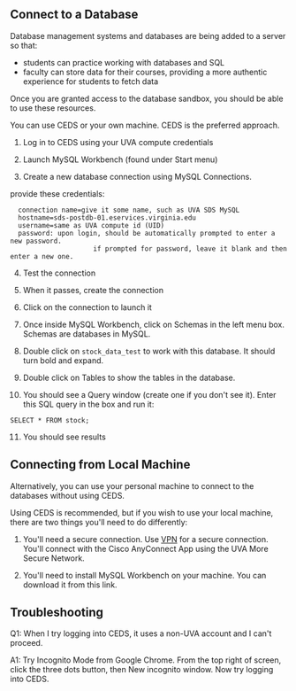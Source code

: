 ## Connect to a Database

Database management systems and databases are being added to a server so that:

- students can practice working with databases and SQL
- faculty can store data for their courses, providing a more authentic experience for students to fetch data

Once you are granted access to the database sandbox, you should be able to use these resources.

You can use CEDS or your own machine. CEDS is the preferred approach.

1) Log in to CEDS using your UVA compute credentials

2) Launch MySQL Workbench (found under Start menu)

3) Create a new database connection using MySQL Connections.

provide these credentials:

```
  connection name=give it some name, such as UVA SDS MySQL
  hostname=sds-postdb-01.eservices.virginia.edu
  username=same as UVA compute id (UID)
  password: upon login, should be automatically prompted to enter a new password.
                     if prompted for password, leave it blank and then enter a new one.
```

4) Test the connection

5) When it passes, create the connection

6) Click on the connection to launch it

7) Once inside MySQL Workbench, click on Schemas in the left menu box. Schemas are databases in MySQL.

8) Double click on `stock_data_test` to work with this database. It should turn bold and expand.

9) Double click on Tables to show the tables in the database.

10) You should see a Query window (create one if you don't see it). Enter this SQL query in the box and run it:

`
SELECT * FROM stock;
`

11) You should see results

## Connecting from Local Machine

Alternatively, you can use your personal machine to connect to the databases without using CEDS.

Using CEDS is recommended, but if you wish to use your local machine, there are two things you'll need to do differently:

1) You'll need a secure connection. Use [VPN](https://virginia.service-now.com/its?id=itsweb_kb_article&sys_id=f24e5cdfdb3acb804f32fb671d9619d0) for a secure connection. You'll connect with the Cisco AnyConnect App using the UVA More Secure Network.

2) You'll need to install MySQL Workbench on your machine. You can download it from this link.

## Troubleshooting

Q1: When I try logging into CEDS, it uses a non-UVA account and I can't proceed.

A1:  Try Incognito Mode from Google Chrome.
        From the top right of screen, click the three dots button, then New incognito window. Now try logging into CEDS.
